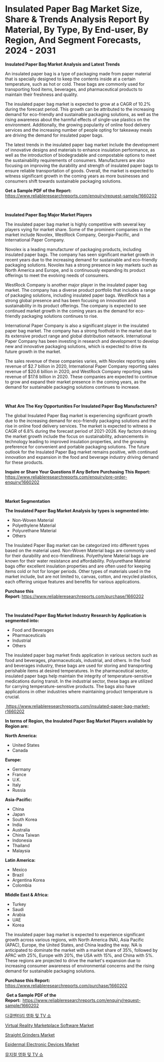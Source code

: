 <p><h1>Insulated Paper Bag Market Size, Share & Trends Analysis Report By Material, By Type, By End-user, By Region, And Segment Forecasts, 2024 - 2031</h1></p><p><strong>Insulated Paper Bag Market Analysis and Latest Trends</strong></p>
<p><p>An insulated paper bag is a type of packaging made from paper material that is specially designed to keep the contents inside at a certain temperature, such as hot or cold. These bags are commonly used for transporting food items, beverages, and pharmaceutical products to maintain their freshness and quality.</p><p>The insulated paper bag market is expected to grow at a CAGR of 10.2% during the forecast period. This growth can be attributed to the increasing demand for eco-friendly and sustainable packaging solutions, as well as the rising awareness about the harmful effects of single-use plastics on the environment. Additionally, the growing popularity of online food delivery services and the increasing number of people opting for takeaway meals are driving the demand for insulated paper bags.</p><p>The latest trends in the insulated paper bag market include the development of innovative designs and materials to enhance insulation performance, as well as the introduction of biodegradable and compostable options to meet the sustainability requirements of consumers. Manufacturers are also focusing on improving the durability and strength of insulated paper bags to ensure reliable transportation of goods. Overall, the market is expected to witness significant growth in the coming years as more businesses and consumers shift towards sustainable packaging solutions.</p></p>
<p><strong>Get a Sample PDF of the Report:&nbsp;</strong> <a href="https://www.reliableresearchreports.com/enquiry/request-sample/1660202">https://www.reliableresearchreports.com/enquiry/request-sample/1660202</a></p>
<p>&nbsp;</p>
<p><strong>Insulated Paper Bag Major Market Players</strong></p>
<p><p>The insulated paper bag market is highly competitive with several key players vying for market share. Some of the prominent companies in the market include Novolex, WestRock Company, Georgia-Pacific, and International Paper Company.</p><p>Novolex is a leading manufacturer of packaging products, including insulated paper bags. The company has seen significant market growth in recent years due to the increasing demand for sustainable and eco-friendly packaging solutions. Novolex has a strong presence in key markets such as North America and Europe, and is continuously expanding its product offerings to meet the evolving needs of consumers.</p><p>WestRock Company is another major player in the insulated paper bag market. The company has a diverse product portfolio that includes a range of packaging solutions, including insulated paper bags. WestRock has a strong global presence and has been focusing on innovation and sustainability in its product offerings. The company is expected to see continued market growth in the coming years as the demand for eco-friendly packaging solutions continues to rise.</p><p>International Paper Company is also a significant player in the insulated paper bag market. The company has a strong foothold in the market due to its extensive product range and global distribution network. International Paper Company has been investing in research and development to develop new and innovative packaging solutions, which is expected to drive its future growth in the market.</p><p>The sales revenue of these companies varies, with Novolex reporting sales revenue of $2.7 billion in 2020, International Paper Company reporting sales revenue of $20.6 billion in 2020, and WestRock Company reporting sales revenue of $17.6 billion in 2020. These companies are expected to continue to grow and expand their market presence in the coming years, as the demand for sustainable packaging solutions continues to increase.</p></p>
<p>&nbsp;</p>
<p><strong>What Are The Key Opportunities For Insulated Paper Bag Manufacturers?</strong></p>
<p><p>The global Insulated Paper Bag market is experiencing significant growth due to the increasing demand for eco-friendly packaging solutions and the rise in online food delivery services. The market is expected to witness a CAGR of 6.8% during the forecast period of 2021-2026. Key factors driving the market growth include the focus on sustainability, advancements in technology leading to improved insulation properties, and the growing preference for convenient and portable packaging solutions. The future outlook for the Insulated Paper Bag market remains positive, with continued innovation and expansion in the food and beverage industry driving demand for these products.</p></p>
<p><strong>Inquire or Share Your Questions If Any Before Purchasing This Report:</strong> <a href="https://www.reliableresearchreports.com/enquiry/pre-order-enquiry/1660202">https://www.reliableresearchreports.com/enquiry/pre-order-enquiry/1660202</a></p>
<p>&nbsp;</p>
<p><strong>Market Segmentation</strong></p>
<p><strong>The Insulated Paper Bag Market Analysis by types is segmented into:</strong></p>
<p><ul><li>Non-Woven Material</li><li>Polyethylene Material</li><li>Polyurethane Material</li><li>Others</li></ul></p>
<p><p>The Insulated Paper Bag market can be categorized into different types based on the material used. Non-Woven Material bags are commonly used for their durability and eco-friendliness. Polyethylene Material bags are known for their water resistance and affordability. Polyurethane Material bags offer excellent insulation properties and are often used for keeping items cold or hot for longer periods. Other types of materials used in the market include, but are not limited to, canvas, cotton, and recycled plastics, each offering unique features and benefits for various applications.</p></p>
<p><strong>Purchase this Report:&nbsp;</strong><a href="https://www.reliableresearchreports.com/purchase/1660202">https://www.reliableresearchreports.com/purchase/1660202</a></p>
<p>&nbsp;</p>
<p><strong>The Insulated Paper Bag Market Industry Research by Application is segmented into:</strong></p>
<p><ul><li>Food and Beverages</li><li>Pharmaceuticals</li><li>Industrial</li><li>Others</li></ul></p>
<p><p>The insulated paper bag market finds application in various sectors such as food and beverages, pharmaceuticals, industrial, and others. In the food and beverages industry, these bags are used for storing and transporting perishable items at desired temperatures. In the pharmaceutical sector, insulated paper bags help maintain the integrity of temperature-sensitive medications during transit. In the industrial sector, these bags are utilized for carrying temperature-sensitive products. The bags also have applications in other industries where maintaining product temperature is crucial.</p></p>
<p><a href="https://www.reliableresearchreports.com/insulated-paper-bag-market-r1660202">&nbsp;https://www.reliableresearchreports.com/insulated-paper-bag-market-r1660202</a></p>
<p><strong>In terms of Region, the Insulated Paper Bag Market Players available by Region are:</strong></p>
<p>
    <p> <strong> North America: </strong>
        <ul>
            <li>United States</li>
            <li>Canada</li>
        </ul>
        </p> 
    <p> <strong> Europe: </strong>
        <ul>
            <li>Germany</li>
            <li>France</li>
            <li>U.K.</li>
            <li>Italy</li>
            <li>Russia</li>
        </ul>
        </p> 
    <p> <strong> Asia-Pacific: </strong>
        <ul>
            <li>China</li>
            <li>Japan</li>
            <li>South Korea</li>
            <li>India</li>
            <li>Australia</li>
            <li>China Taiwan</li>
            <li>Indonesia</li>
            <li>Thailand</li>
            <li>Malaysia</li>
        </ul>
        </p> 
    <p> <strong> Latin America: </strong>
        <ul>
            <li>Mexico</li>
            <li>Brazil</li>
            <li>Argentina Korea</li>
            <li>Colombia</li>
        </ul>
        </p> 
    <p> <strong> Middle East & Africa: </strong>
        <ul>
            <li>Turkey</li>
            <li>Saudi</li>
            <li>Arabia</li>
            <li>UAE</li>
            <li>Korea</li>
        </ul>
    </p>
    </p>
<p><p>The insulated paper bag market is expected to experience significant growth across various regions, with North America (NA), Asia Pacific (APAC), Europe, the United States, and China leading the way. NA is anticipated to dominate the market with a market share of 35%, followed by APAC with 25%, Europe with 20%, the USA with 15%, and China with 5%. These regions are projected to drive the market's expansion due to increasing consumer awareness of environmental concerns and the rising demand for sustainable packaging solutions.</p></p>
<p><strong>Purchase this Report: </strong><a href="https://www.reliableresearchreports.com/purchase/1660202">https://www.reliableresearchreports.com/purchase/1660202</a></p>
<p>&nbsp;<strong>Get a Sample PDF of the Report:&nbsp;&nbsp;</strong><a href="https://www.reliableresearchreports.com/enquiry/request-sample/1660202">https://www.reliableresearchreports.com/enquiry/request-sample/1660202</a></p>
<p><strong></strong></p>
<p><p><a href="https://github.com/joannescott9078/Market-Research-Report-List-2/blob/main/435639783471.md">다큐멘터리 영화 및 TV 쇼</a></p><p><a href="https://github.com/mbisetmhermsr/Market-Research-Report-List-3/blob/main/virtual-reality-marketplace-software-market.md">Virtual Reality Marketplace Software Market</a></p><p><a href="https://medium.com/@joe.tucker3457/straight-grinders-market-trends-focusing-on-straight-grinders-market-insight-and-forecast-analysis-77c2b463dc47">Straight Grinders Market</a></p><p><a href="https://github.com/elizabethdagraca/Market-Research-Report-List-4/blob/main/epidermal-electronic-devices-market.md">Epidermal Electronic Devices Market</a></p><p><a href="https://github.com/TrevorKruvalis5678/Market-Research-Report-List-3/blob/main/553045383470.md">뮤지컬 영화 및 TV 쇼</a></p></p>